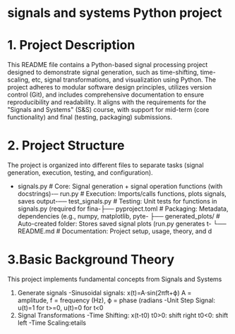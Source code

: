# signals and systems Python project
# 1. Project Description
This README file contains a Python-based signal processing project designed to demonstrate signal generation, such as time-shifting, time-scaling, etc, signal transformations, and visualization using Python. The project adheres to modular software design principles, utilizes version control (Git), and includes comprehensive documentation to ensure reproducibility and readability. It aligns with the requirements for the "Signals and Systems" (S&S) course, with support for mid-term (core functionality) and final (testing, packaging) submissions.
# 2. Project Structure
The project is organized into different files to separate tasks (signal generation, execution, testing, and configuration).- signals.py          # Core: Signal generation + signal operation functions (with docstrings)-─ run.py              # Execution: Imports/calls functions, plots signals, saves output-── test_signals.py     # Testing: Unit tests for functions in signals.py (required for fina-├── pyproject.toml      # Packaging: Metadata, dependencies (e.g., numpy, matplotlib, pyte-
├── generated_plots/    # Auto-created folder: Stores saved signal plots (run.py generates t-
└── README.md           # Documentation: Project setup, usage, theory, and d
# 3.Basic Background Theory
This project implements fundamental concepts from Signals and Systems
1. Generate signals
-Sinusoidal signals: x(t)=A⋅sin(2πft+ϕ)
A = amplitude, f = frequency (Hz), ϕ = phase (radians
-Unit Step Signal: u(t)=1
for t>=0, u(t)=0 for t<0
2. Signal Transformations
-Time Shifting: x(t-t0)
t0>0: shift right
t0<0: shift left
-Time Scaling:etails